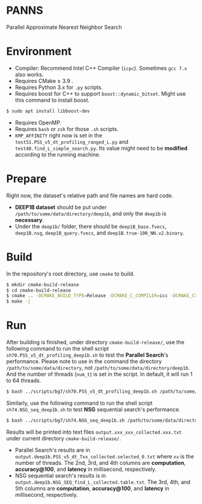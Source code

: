 # PANNS
Parallel Approximate Nearest Neighbor Search

# Environment


- Compiler: Recommend Intel C++ Compiler (`icpc`). Sometimes `gcc 7.x` also works.
- Requires CMake ≥ 3.9 .
- Requires Python 3.x for `.py` scripts.
- Requires boost for C++ to support `boost::dynamic_bitset`. Might use this command to install boost.
```bash
$ sudo apt install libboost-dev
```
- Requires OpenMP.
- Requires `bash` or `zsh` for those `.sh` scripts.
- `KMP_AFFINITY` right now is set in the `test51.PSS_v5_dt_profiling_ranged_L.py` and `test48.find_L_simple_search.py`. Its value might need to be **modified** according to the running machine.

# Prepare


Right now, the dataset's relative path and file names are hard code.

- **DEEP1B dataset** should be put under `/path/to/some/data/directory/deep1b`, and only the `deep1b` is **necessary**.
- Under the `deep1b/` folder, there should be `deep1B_base.fvecs`, `deep1B.nsg`, `deep1B_query.fvecs`, and `deep1B.true-100_NN.v2.binary`.

# Build


In the repository's root directory, use `cmake` to build.

```bash
$ mkdir cmake-build-release
$ cd cmake-build-release
$ cmake .. -DCMAKE_BUILD_TYPE=Release -DCMAKE_C_COMPILER=icc -DCMAKE_CXX_COMPILER=icpc -DDEBUG_PRINT=off
$ make -j
```

# Run


After building is finished, under directory `cmake-build-release/`, use the following command to run the shell script `sh70.PSS_v5_dt_profiling_deep1b.sh` to test the **Parallel Search**'s performance. Please note to use in the command the directory `/path/to/some/data/directory`, not `/path/to/some/data/directory/deep1b`. And the number of threads (`num_t`) is set in the script. In default, it will run 1 to 64 threads.

```bash
$ bash ../scripts/bg7/sh70.PSS_v5_dt_profiling_deep1b.sh /path/to/some/data/directory deep1b 
```

Similarly, use the following command to run the shell script `sh74.NSG_seq_deep1b.sh` to test **NSG** sequential search's performance.

```bash
$ bash ../scripts/bg7/sh74.NSG_seq_deep1b.sh /path/to/some/data/directory deep1b
```

Results will be printed into text files `output.xxx_xxx_collected.xxx.txt` under current directory `cmake-build-release/`.

- Parallel Search's results are in `output.deep1b.PSS_v5_dt_Txx_collected.selected_0.txt` where `xx` is the number of threads. The 2nd, 3rd, and 4th columns are **computation**, **accuracy@100**, and **latency** in millisecond, respectively.
- NSG sequential search's results is in `output.deep1b.NSG_SEQ_find_L_collected.table.txt`. The 3rd, 4th, and 5th columns are **computation**, **accuracy@100**, and **latency** in millisecond, respectively.